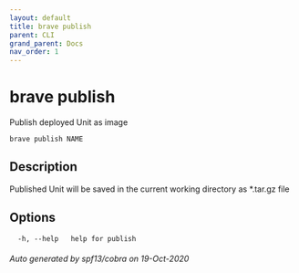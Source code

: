 ```yaml
---
layout: default
title: brave publish
parent: CLI
grand_parent: Docs
nav_order: 1
---
```


# brave publish

Publish deployed Unit as image

```
brave publish NAME
```

## Description

Published Unit will be saved in the current working directory as *.tar.gz file

## Options

```
  -h, --help   help for publish
```

###### Auto generated by spf13/cobra on 19-Oct-2020
